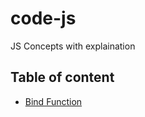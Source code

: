 # code-js

JS Concepts with explaination

## Table of content

- [Bind Function](https://github.com/gokulkrishh/code-js/blob/master/code/bind.js)